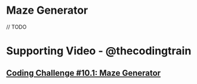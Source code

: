 # Maze Generator

// TODO

# Supporting Video - @thecodingtrain

## [Coding Challenge #10.1: Maze Generator](https://www.youtube.com/watch?v=HyK_Q5rrcr4)
